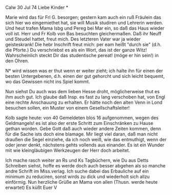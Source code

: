  Calw 30 Jul 74
Liebe Kinder <Fried>*

Marie wird das für Frl G. besorgen; gestern kam auch ein ruß Fräulein das sich hier wo eingemiethet hat, sie will Musik studiren und Lehrerin werden. Und heut trafen Mama Isbg und Pereg bei Mar ein, so daß das Haus wieder voll ist. Herr und Fr Kolb von Bas besuchten gleichermaßen. Daß ihr Neuff und Steudel hattet, freut mich. Des letzteren Vater war ja wieder geisteskrank! Die hebr Inschrift freut mich: per eam heißt "durch sie" (d.h. die Pforte.) Du verschriebst es als ein Wort, das ist der ganze Witz! Wahrscheinlich steckt Dir das studentische pereat! (möge er hin sein!) in den Ohren.

N<euffer>* wird wissen was er thut wenn er weiter zieht; ich halte ihn für einen der besten Untergebenen, d.h. einen der gut gehorcht und sich leicht bequemt, wo das Gewissen nicht ins Spiel kommt.

Nun siehst Du auch was dem lieben Hesse droht, möglicherweise thut es ihm auch gut. Ich glaube daß Insp. es fast zu lang verschoben hat, von Engl eine rechte Anschauung zu erhalten. Er hätte noch den alten Venn in Lond besuchen sollen, ein Muster von einem Gesellschaftsleiter!

Kolb sagte heute: von 40 Gemeldeten blos 16 aufgenommen, wegen des Geldmangels! es ist also der erste Schritt zum Einschränken zu Hause gethan worden. Gebe Gott daß auch wieder andere Zeiten kommen, denn für die Sache ists doch eine blamage. Mir liegt viel daran, daß man nicht draußen die Segel einziehe, da ich noch weiß, wie das entmuthigt, wenn der oder jener denkt, nächstens gehts vollends aus einander. Es ist ein Wunder mit wie kleingläubigen Werkzeugen der Herr doch arbeitet.

Ich mache rasch weiter an Rs und Ks Tagbüchern, wie Du aus Detts Schreiben siehst, hoffe es werde doch auch besser abgehen als so manche andre Schrift im Miss.verlag. Ich suche dabei das Erbauliche auf ein minimum zu reduciren, sonst wirds zu dick und wiederholt sich allzu einförmig. 
Nun herzliche Grüße an Mama von allen (Thusn. werde heute erwartet) 
 Es küßt
 Euer V
